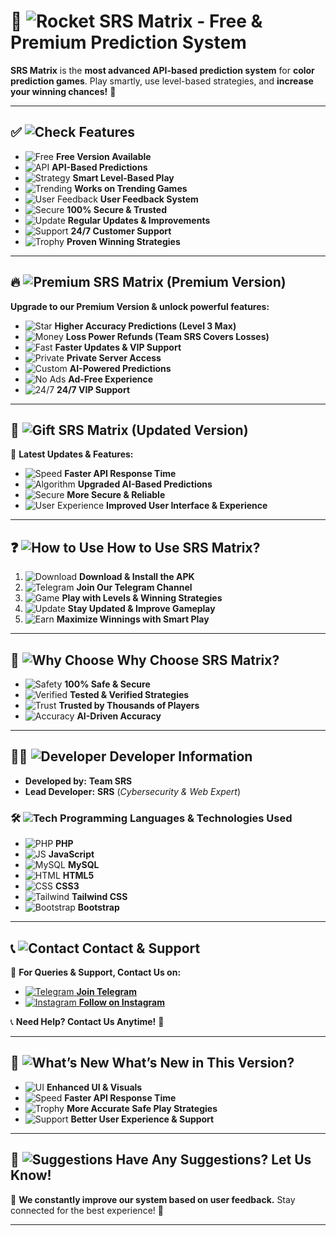 # 🚀 ![Rocket](https://img.icons8.com/emoji/20/rocket.png) SRS Matrix - Free & Premium Prediction System

**SRS Matrix** is the **most advanced API-based prediction system** for **color prediction games**. Play smartly, use level-based strategies, and **increase your winning chances!** 🎯  

---

## ✅ ![Check](https://img.icons8.com/color/20/checked-checkbox.png) Features

- ![Free](https://img.icons8.com/color/20/free.png) **Free Version Available**  
- ![API](https://img.icons8.com/fluency/20/api-settings.png) **API-Based Predictions**  
- ![Strategy](https://img.icons8.com/color/20/strategy-board.png) **Smart Level-Based Play**  
- ![Trending](https://img.icons8.com/emoji/20/fire.png) **Works on Trending Games**  
- ![User Feedback](https://img.icons8.com/fluency/20/feedback.png) **User Feedback System**  
- ![Secure](https://img.icons8.com/color/20/security-checked.png) **100% Secure & Trusted**  
- ![Update](https://img.icons8.com/color/20/update-left-rotation.png) **Regular Updates & Improvements**  
- ![Support](https://img.icons8.com/color/20/support.png) **24/7 Customer Support**  
- ![Trophy](https://img.icons8.com/color/20/trophy.png) **Proven Winning Strategies**  

---

## 🔥 ![Premium](https://img.icons8.com/color/20/fire.png) SRS Matrix (Premium Version)

**Upgrade to our Premium Version & unlock powerful features:**  

- ![Star](https://img.icons8.com/color/20/star.png) **Higher Accuracy Predictions (Level 3 Max)**  
- ![Money](https://img.icons8.com/fluency/20/money-bag.png) **Loss Power Refunds (Team SRS Covers Losses)**  
- ![Fast](https://img.icons8.com/color/20/fast-forward.png) **Faster Updates & VIP Support**  
- ![Private](https://img.icons8.com/emoji/20/lock.png) **Private Server Access**  
- ![Custom](https://img.icons8.com/color/20/settings.png) **AI-Powered Predictions**  
- ![No Ads](https://img.icons8.com/color/20/no-advertising.png) **Ad-Free Experience**  
- ![24/7](https://img.icons8.com/color/20/customer-support.png) **24/7 VIP Support**  

---

## 🎁 ![Gift](https://img.icons8.com/color/20/gift.png) SRS Matrix (Updated Version)

🌟 **Latest Updates & Features:**  
- ![Speed](https://img.icons8.com/color/20/speed.png) **Faster API Response Time**  
- ![Algorithm](https://img.icons8.com/color/20/artificial-intelligence.png) **Upgraded AI-Based Predictions**  
- ![Secure](https://img.icons8.com/color/20/security-checked.png) **More Secure & Reliable**  
- ![User Experience](https://img.icons8.com/color/20/user-experience.png) **Improved User Interface & Experience**  

---

## ❓ ![How to Use](https://img.icons8.com/color/20/question-mark.png) How to Use SRS Matrix?

1. ![Download](https://img.icons8.com/fluency/20/download.png) **Download & Install the APK**  
2. ![Telegram](https://img.icons8.com/fluency/20/link.png) **Join Our Telegram Channel**  
3. ![Game](https://img.icons8.com/color/20/controller.png) **Play with Levels & Winning Strategies**  
4. ![Update](https://img.icons8.com/color/20/update-left-rotation.png) **Stay Updated & Improve Gameplay**  
5. ![Earn](https://img.icons8.com/color/20/money.png) **Maximize Winnings with Smart Play**  

---

## 🎯 ![Why Choose](https://img.icons8.com/color/20/idea.png) Why Choose SRS Matrix?

- ![Safety](https://img.icons8.com/color/20/security-checked.png) **100% Safe & Secure**  
- ![Verified](https://img.icons8.com/color/20/checked-checkbox.png) **Tested & Verified Strategies**  
- ![Trust](https://img.icons8.com/color/20/handshake.png) **Trusted by Thousands of Players**  
- ![Accuracy](https://img.icons8.com/color/20/artificial-intelligence.png) **AI-Driven Accuracy**  

---

## 👨‍💻 ![Developer](https://img.icons8.com/color/20/developer.png) Developer Information

- **Developed by:** **Team SRS**  
- **Lead Developer:** **SRS** (*Cybersecurity & Web Expert*)  

### 🛠️ ![Tech](https://img.icons8.com/color/20/source-code.png) Programming Languages & Technologies Used

- ![PHP](https://img.icons8.com/color/20/php.png) **PHP**  
- ![JS](https://img.icons8.com/color/20/javascript.png) **JavaScript**  
- ![MySQL](https://img.icons8.com/color/20/mysql-logo.png) **MySQL**  
- ![HTML](https://img.icons8.com/color/20/html-5.png) **HTML5**  
- ![CSS](https://img.icons8.com/color/20/css3.png) **CSS3**  
- ![Tailwind](https://img.icons8.com/color/20/tailwind_css.png) **Tailwind CSS**  
- ![Bootstrap](https://img.icons8.com/color/20/bootstrap.png) **Bootstrap**  

---

## 📞 ![Contact](https://img.icons8.com/color/20/contact-card.png) Contact & Support

📌 **For Queries & Support, Contact Us on:**  

- [![Telegram](https://img.icons8.com/color/20/telegram-app.png) **Join Telegram**](#)  
- [![Instagram](https://img.icons8.com/fluency/20/instagram-new.png) **Follow on Instagram**](#)  

📞 **Need Help? Contact Us Anytime!** 🚀  

---

## 🚀 ![What’s New](https://img.icons8.com/color/20/idea.png) What’s New in This Version?

- ![UI](https://img.icons8.com/color/20/design.png) **Enhanced UI & Visuals**  
- ![Speed](https://img.icons8.com/color/20/speed.png) **Faster API Response Time**  
- ![Trophy](https://img.icons8.com/color/20/trophy.png) **More Accurate Safe Play Strategies**  
- ![Support](https://img.icons8.com/color/20/support.png) **Better User Experience & Support**  

---

## 🎯 ![Suggestions](https://img.icons8.com/color/20/feedback.png) Have Any Suggestions? Let Us Know!

💬 **We constantly improve our system based on user feedback.** Stay connected for the best experience! 🚀  

---

